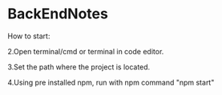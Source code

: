 ﻿# BackEndNotes
How to start:

2.Open terminal/cmd or terminal in code editor.

3.Set the path where the project is located.

4.Using pre installed npm, run with npm command "npm start"
